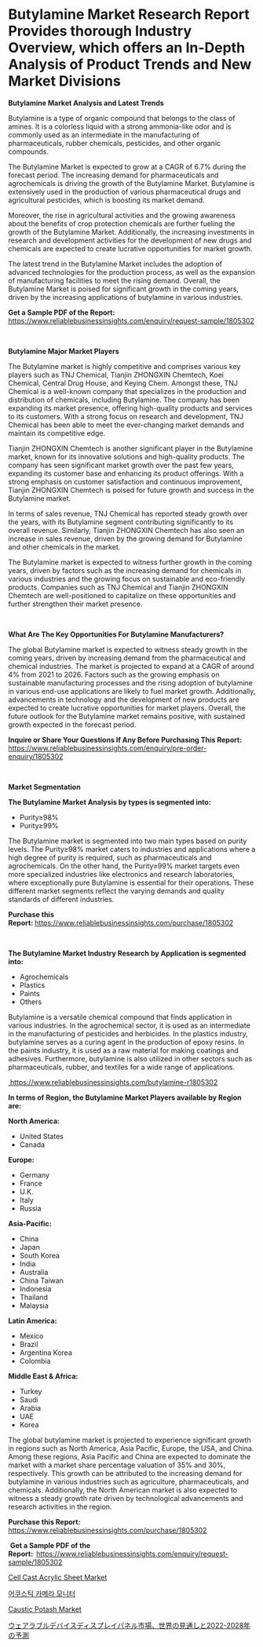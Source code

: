 <p><h1>Butylamine Market Research Report Provides thorough Industry Overview, which offers an In-Depth Analysis of Product Trends and New Market Divisions</h1></p><p><strong>Butylamine Market Analysis and Latest Trends</strong></p>
<p><p>Butylamine is a type of organic compound that belongs to the class of amines. It is a colorless liquid with a strong ammonia-like odor and is commonly used as an intermediate in the manufacturing of pharmaceuticals, rubber chemicals, pesticides, and other organic compounds.</p><p>The Butylamine Market is expected to grow at a CAGR of 6.7% during the forecast period. The increasing demand for pharmaceuticals and agrochemicals is driving the growth of the Butylamine Market. Butylamine is extensively used in the production of various pharmaceutical drugs and agricultural pesticides, which is boosting its market demand.</p><p>Moreover, the rise in agricultural activities and the growing awareness about the benefits of crop protection chemicals are further fueling the growth of the Butylamine Market. Additionally, the increasing investments in research and development activities for the development of new drugs and chemicals are expected to create lucrative opportunities for market growth.</p><p>The latest trend in the Butylamine Market includes the adoption of advanced technologies for the production process, as well as the expansion of manufacturing facilities to meet the rising demand. Overall, the Butylamine Market is poised for significant growth in the coming years, driven by the increasing applications of butylamine in various industries.</p></p>
<p><strong>Get a Sample PDF of the Report:&nbsp;</strong> <a href="https://www.reliablebusinessinsights.com/enquiry/request-sample/1805302">https://www.reliablebusinessinsights.com/enquiry/request-sample/1805302</a></p>
<p>&nbsp;</p>
<p><strong>Butylamine Major Market Players</strong></p>
<p><p>The Butylamine market is highly competitive and comprises various key players such as TNJ Chemical, Tianjin ZHONGXIN Chemtech, Koei Chemical, Central Drug House, and Keying Chem. Amongst these, TNJ Chemical is a well-known company that specializes in the production and distribution of chemicals, including Butylamine. The company has been expanding its market presence, offering high-quality products and services to its customers. With a strong focus on research and development, TNJ Chemical has been able to meet the ever-changing market demands and maintain its competitive edge.</p><p>Tianjin ZHONGXIN Chemtech is another significant player in the Butylamine market, known for its innovative solutions and high-quality products. The company has seen significant market growth over the past few years, expanding its customer base and enhancing its product offerings. With a strong emphasis on customer satisfaction and continuous improvement, Tianjin ZHONGXIN Chemtech is poised for future growth and success in the Butylamine market.</p><p>In terms of sales revenue, TNJ Chemical has reported steady growth over the years, with its Butylamine segment contributing significantly to its overall revenue. Similarly, Tianjin ZHONGXIN Chemtech has also seen an increase in sales revenue, driven by the growing demand for Butylamine and other chemicals in the market.</p><p>The Butylamine market is expected to witness further growth in the coming years, driven by factors such as the increasing demand for chemicals in various industries and the growing focus on sustainable and eco-friendly products. Companies such as TNJ Chemical and Tianjin ZHONGXIN Chemtech are well-positioned to capitalize on these opportunities and further strengthen their market presence.</p></p>
<p>&nbsp;</p>
<p><strong>What Are The Key Opportunities For Butylamine Manufacturers?</strong></p>
<p><p>The global Butylamine market is expected to witness steady growth in the coming years, driven by increasing demand from the pharmaceutical and chemical industries. The market is projected to expand at a CAGR of around 4% from 2021 to 2026. Factors such as the growing emphasis on sustainable manufacturing processes and the rising adoption of butylamine in various end-use applications are likely to fuel market growth. Additionally, advancements in technology and the development of new products are expected to create lucrative opportunities for market players. Overall, the future outlook for the Butylamine market remains positive, with sustained growth expected in the forecast period.</p></p>
<p><strong>Inquire or Share Your Questions If Any Before Purchasing This Report:</strong> <a href="https://www.reliablebusinessinsights.com/enquiry/pre-order-enquiry/1805302">https://www.reliablebusinessinsights.com/enquiry/pre-order-enquiry/1805302</a></p>
<p>&nbsp;</p>
<p><strong>Market Segmentation</strong></p>
<p><strong>The Butylamine Market Analysis by types is segmented into:</strong></p>
<p><ul><li>Purity≥98%</li><li>Purity≥99%</li></ul></p>
<p><p>The Butylamine market is segmented into two main types based on purity levels. The Purity≥98% market caters to industries and applications where a high degree of purity is required, such as pharmaceuticals and agrochemicals. On the other hand, the Purity≥99% market targets even more specialized industries like electronics and research laboratories, where exceptionally pure Butylamine is essential for their operations. These different market segments reflect the varying demands and quality standards of different industries.</p></p>
<p><strong>Purchase this Report:&nbsp;</strong><a href="https://www.reliablebusinessinsights.com/purchase/1805302">https://www.reliablebusinessinsights.com/purchase/1805302</a></p>
<p>&nbsp;</p>
<p><strong>The Butylamine Market Industry Research by Application is segmented into:</strong></p>
<p><ul><li>Agrochemicals</li><li>Plastics</li><li>Paints</li><li>Others</li></ul></p>
<p><p>Butylamine is a versatile chemical compound that finds application in various industries. In the agrochemical sector, it is used as an intermediate in the manufacturing of pesticides and herbicides. In the plastics industry, butylamine serves as a curing agent in the production of epoxy resins. In the paints industry, it is used as a raw material for making coatings and adhesives. Furthermore, butylamine is also utilized in other sectors such as pharmaceuticals, rubber, and textiles for a wide range of applications.</p></p>
<p><a href="https://www.reliablebusinessinsights.com/butylamine-r1805302">&nbsp;https://www.reliablebusinessinsights.com/butylamine-r1805302</a></p>
<p><strong>In terms of Region, the Butylamine Market Players available by Region are:</strong></p>
<p>
    <p> <strong> North America: </strong>
        <ul>
            <li>United States</li>
            <li>Canada</li>
        </ul>
        </p> 
    <p> <strong> Europe: </strong>
        <ul>
            <li>Germany</li>
            <li>France</li>
            <li>U.K.</li>
            <li>Italy</li>
            <li>Russia</li>
        </ul>
        </p> 
    <p> <strong> Asia-Pacific: </strong>
        <ul>
            <li>China</li>
            <li>Japan</li>
            <li>South Korea</li>
            <li>India</li>
            <li>Australia</li>
            <li>China Taiwan</li>
            <li>Indonesia</li>
            <li>Thailand</li>
            <li>Malaysia</li>
        </ul>
        </p> 
    <p> <strong> Latin America: </strong>
        <ul>
            <li>Mexico</li>
            <li>Brazil</li>
            <li>Argentina Korea</li>
            <li>Colombia</li>
        </ul>
        </p> 
    <p> <strong> Middle East & Africa: </strong>
        <ul>
            <li>Turkey</li>
            <li>Saudi</li>
            <li>Arabia</li>
            <li>UAE</li>
            <li>Korea</li>
        </ul>
    </p>
    </p>
<p><p>The global butylamine market is projected to experience significant growth in regions such as North America, Asia Pacific, Europe, the USA, and China. Among these regions, Asia Pacific and China are expected to dominate the market with a market share percentage valuation of 35% and 30%, respectively. This growth can be attributed to the increasing demand for butylamine in various industries such as agriculture, pharmaceuticals, and chemicals. Additionally, the North American market is also expected to witness a steady growth rate driven by technological advancements and research activities in the region.</p></p>
<p><strong>Purchase this Report: </strong><a href="https://www.reliablebusinessinsights.com/purchase/1805302">https://www.reliablebusinessinsights.com/purchase/1805302</a></p>
<p>&nbsp;<strong>Get a Sample PDF of the Report:&nbsp;&nbsp;</strong><a href="https://www.reliablebusinessinsights.com/enquiry/request-sample/1805302">https://www.reliablebusinessinsights.com/enquiry/request-sample/1805302</a></p>
<p><strong></strong></p>
<p><p><a href="https://github.com/brentleyjimmiealvaradoz4l1rea/Market-Research-Report-List-3/blob/main/cell-cast-acrylic-sheet-market.md">Cell Cast Acrylic Sheet Market</a></p><p><a href="https://github.com/hxzi07639916/Market-Research-Report-List-2/blob/main/8207626118944.md">어쿠스틱 카메라 모니터</a></p><p><a href="https://github.com/khayangel/Market-Research-Report-List-3/blob/main/caustic-potash-market.md">Caustic Potash Market</a></p><p><a href="https://github.com/TerrellConn/Market-Research-Report-List-1/blob/main/6809044130599.md">ウェアラブルデバイスディスプレイパネル市場、世界の見通しと2022-2028年の予測</a></p></p>
